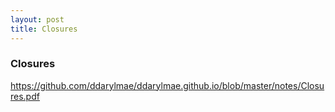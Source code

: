 ```yaml
---
layout: post
title: Closures
---
```


### Closures

<https://github.com/ddarylmae/ddarylmae.github.io/blob/master/notes/Closures.pdf>



